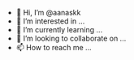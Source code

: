- 👋 Hi, I’m @aanaskk
- 👀 I’m interested in ...
- 🌱 I’m currently learning ...
- 💞️ I’m looking to collaborate on ...
- 📫 How to reach me ...

<!---
aanaskk/aanaskk is a ✨ special ✨ repository because its `README.md` (this file) appears on your GitHub profile.
You can click the Preview link to take a look at your changes.
--->
